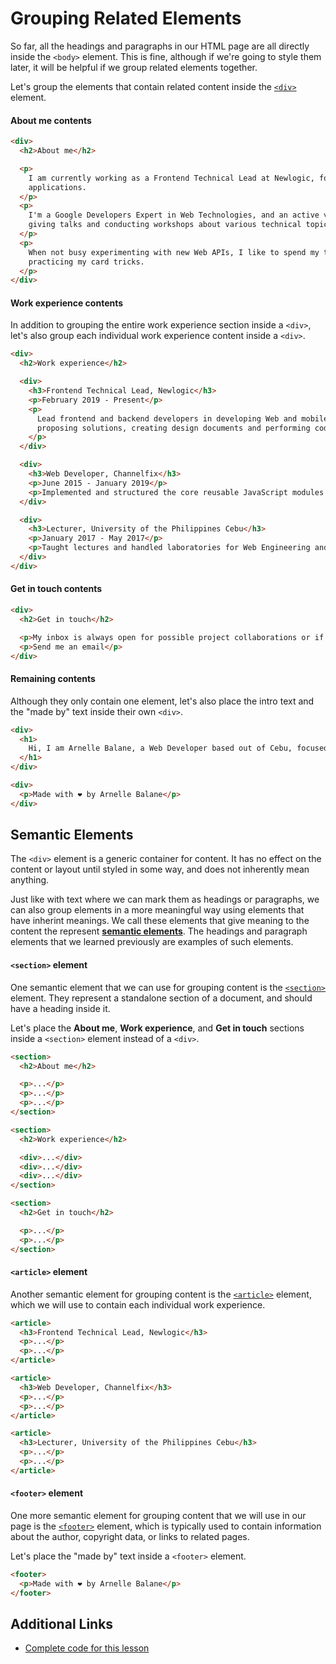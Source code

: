 # Grouping Related Elements

So far, all the headings and paragraphs in our HTML page are all directly inside the `<body>` element. This is fine, although if we're going to style them later, it will be helpful if we group related elements together.

Let's group the elements that contain related content inside the [`<div>`](https://developer.mozilla.org/en-US/docs/Web/HTML/Element/div) element.

#### About me contents

```html
<div>
  <h2>About me</h2>

  <p>
    I am currently working as a Frontend Technical Lead at Newlogic, focused on building fast and high-quality Web
    applications.
  </p>
  <p>
    I'm a Google Developers Expert in Web Technologies, and an active volunteer and speaker for local tech communities,
    giving talks and conducting workshops about various technical topics.
  </p>
  <p>
    When not busy experimenting with new Web APIs, I like to spend my time taking photos, playing video games, or
    practicing my card tricks.
  </p>
</div>
```

#### Work experience contents

In addition to grouping the entire work experience section inside a `<div>`, let's also group each individual work experience content inside a `<div>`.

```html
<div>
  <h2>Work experience</h2>

  <div>
    <h3>Frontend Technical Lead, Newlogic</h3>
    <p>February 2019 - Present</p>
    <p>
      Lead frontend and backend developers in developing Web and mobile applications, including requirements gathering,
      proposing solutions, creating design documents and performing code reviews.
    </p>
  </div>

  <div>
    <h3>Web Developer, Channelfix</h3>
    <p>June 2015 - January 2019</p>
    <p>Implemented and structured the core reusable JavaScript modules for an online video tournament platform.</p>
  </div>

  <div>
    <h3>Lecturer, University of the Philippines Cebu</h3>
    <p>January 2017 - May 2017</p>
    <p>Taught lectures and handled laboratories for Web Engineering and Data Structures classes.</p>
  </div>
</div>
```

#### Get in touch contents

```html
<div>
  <h2>Get in touch</h2>

  <p>My inbox is always open for possible project collaborations or if you just want to say hi!</p>
  <p>Send me an email</p>
</div>
```

#### Remaining contents

Although they only contain one element, let's also place the intro text and the "made by" text inside their own `<div>`.

```html
<div>
  <h1>
    Hi, I am Arnelle Balane, a Web Developer based out of Cebu, focused on building fast and high-quality applications.
  </h1>
</div>
```

```html
<div>
  <p>Made with ❤️ by Arnelle Balane</p>
</div>
```

## Semantic Elements

The `<div>` element is a generic container for content. It has no effect on the content or layout until styled in some way, and does not inherently mean anything.

Just like with text where we can mark them as headings or paragraphs, we can also group elements in a more meaningful way using elements that have inherint meanings. We call these elements that give meaning to the content the represent [**semantic elements**](https://developer.mozilla.org/en-US/docs/Glossary/Semantics#semantics_in_html). The headings and paragraph elements that we learned previously are examples of such elements.

#### `<section>` element

One semantic element that we can use for grouping content is the [`<section>`](https://developer.mozilla.org/en-US/docs/Web/HTML/Element/article) element. They represent a standalone section of a document, and should have a heading inside it.

Let's place the **About me**, **Work experience**, and **Get in touch** sections inside a `<section>` element instead of a `<div>`.

```html
<section>
  <h2>About me</h2>

  <p>...</p>
  <p>...</p>
  <p>...</p>
</section>

<section>
  <h2>Work experience</h2>

  <div>...</div>
  <div>...</div>
  <div>...</div>
</section>

<section>
  <h2>Get in touch</h2>

  <p>...</p>
  <p>...</p>
</section>
```

#### `<article>` element

Another semantic element for grouping content is the [`<article>`](https://developer.mozilla.org/en-US/docs/Web/HTML/Element/article) element, which we will use to contain each individual work experience.

```html
<article>
  <h3>Frontend Technical Lead, Newlogic</h3>
  <p>...</p>
  <p>...</p>
</article>

<article>
  <h3>Web Developer, Channelfix</h3>
  <p>...</p>
  <p>...</p>
</article>

<article>
  <h3>Lecturer, University of the Philippines Cebu</h3>
  <p>...</p>
  <p>...</p>
</article>
```

#### `<footer>` element

One more semantic element for grouping content that we will use in our page is the [`<footer>`](https://developer.mozilla.org/en-US/docs/Web/HTML/Element/footer) element, which is typically used to contain information about the author, copyright data, or links to related pages.

Let's place the "made by" text inside a `<footer>` element.

```html
<footer>
  <p>Made with ❤️ by Arnelle Balane</p>
</footer>
```

## Additional Links

- [Complete code for this lesson](https://github.com/arnellebalane/skourse-html-css-workshop/blob/02-grouping/index.html)
